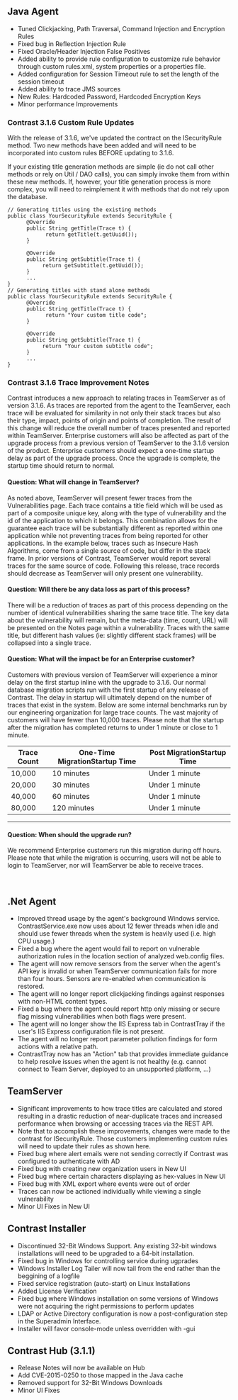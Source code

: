<!--
title: "Contrast 3.1.6 Release Notes - May 7, 2015"
description: "Contrast 3.1.6 Release Notes - May 7, 2015"
tags: "3.1.6 May Release Notes"
-->

## Java Agent
* Tuned Clickjacking, Path Traversal, Command Injection and Encryption Rules
* Fixed bug in Reflection Injection Rule
* Fixed Oracle/Header Injection False Positives
* Added ability to provide rule configuration to customize rule behavior through custom rules.xml, system properties or a properties file.
* Added configuration for Session Timeout rule to set the length of the session timeout
* Added ability to trace JMS sources
* New Rules: Hardcoded Password, Hardcoded Encryption Keys
* Minor performance Improvements

### Contrast 3.1.6 Custom Rule Updates
With the release of 3.1.6, we've updated the contract on the ISecurityRule method.
Two new methods have been added and will need to be incorporated into custom rules BEFORE updating to 3.1.6.
 
If your existing title generation methods are simple (ie do not call other methods or rely on Util / DAO calls), you can simply invoke them from within these new methods. If, however, your title generation process is more complex, you will need to reimplement it with methods that do not rely upon the database. 
 
```` 
// Generating titles using the existing methods
public class YourSecurityRule extends SecurityRule {
      @Override
      public String getTitle(Trace t) {
            return getTitle(t.getUuid());
      }
 
      @Override
      public String getSubtitle(Trace t) {
           return getSubtitle(t.getUuid());
      }
      ...
}
// Generating titles with stand alone methods
public class YourSecurityRule extends SecurityRule {
      @Override
      public String getTitle(Trace t) {
            return "Your custom title code";
      }
 
      @Override
      public String getSubtitle(Trace t) {
           return "Your custom subtitle code";
      }
      ...
}
````

### Contrast 3.1.6 Trace Improvement Notes
Contrast introduces a new approach to relating traces in TeamServer as of version 3.1.6. As traces are reported from the agent to the TeamServer, each trace will be evaluated for similarity in not only their stack traces but also their type, impact, points of origin and points of completion. The result of this change will reduce the overall number of traces presented and reported within TeamServer. Enterprise customers will also be affected as part of the upgrade process from a previous version of TeamServer to the 3.1.6 version of the product. Enterprise customers should expect a one-time startup delay as part of the upgrade process. Once the upgrade is complete, the startup time should return to normal.
 
#### Question: What will change in TeamServer?
As noted above, TeamServer will present fewer traces from the Vulnerabilities page. Each trace contains a title field which will be used as part of a composite unique key, along with the type of vulnerability and the id of the application to which it belongs. This combination allows for the guarantee each trace will be substantially different as reported within one application while not preventing traces from being reported for other applications. In the example below, traces such as Insecure Hash Algorithms, come from a single source of code, but differ in the stack frame. In prior versions of Contrast, TeamServer would report several traces for the same source of code. Following this release, trace records should decrease as TeamServer will only present one vulnerability. 


#### Question: Will there be any data loss as part of this process?
There will be a reduction of traces as part of this process depending on the number of identical vulnerabilities sharing the same trace title. The key data about the vulnerability will remain, but the meta-data (time, count, URL) will be presented on the Notes page within a vulnerability. Traces with the same title, but different hash values (ie: slightly different stack frames) will be collapsed into a single trace. 


#### Question: What will the impact be for an Enterprise customer?
Customers with previous version of TeamServer will experience a minor delay on the first startup inline with the upgrade to 3.1.6. Our normal database migration scripts run with the first startup of any release of Contrast. The delay in startup will ultimately depend on the number of traces that exist in the system. Below are some internal benchmarks run by our engineering organization for large trace counts. The vast majority of customers will have fewer than 10,000 traces. Please note that the startup after the migration has completed returns to under 1 minute or close to 1 minute. 

| Trace Count | One-Time MigrationStartup Time | Post MigrationStartup Time |
|-------------|--------------------------------|----------------------------|
| 10,000      | 10 minutes                     | Under 1 minute             |
| 20,000      | 30 minutes                     | Under 1 minute             |
| 40,000      | 60 minutes                     | Under 1 minute             |
| 80,000      | 120 minutes                    | Under 1 minute             |

---

#### Question: When should the upgrade run?
We recommend Enterprise customers run this migration during off hours. Please note that while the migration is occurring, users will not be able to login to TeamServer, nor will TeamServer be able to receive traces.

<BR>

## .Net Agent
* Improved thread usage by the agent's background Windows service. ContrastService.exe now uses about 12 fewer threads when idle and should use fewer threads when the system is heavily used (i.e. high CPU usage.)
* Fixed a bug where the agent would fail to report on vulnerable authorization rules in the location section of analyzed web.config files.
* The agent will now remove sensors from the server when the agent's API key is invalid or when TeamServer communication fails for more than four hours. Sensors are re-enabled when communication is restored.
* The agent will no longer report clickjacking findings against responses with non-HTML content types.
* Fixed a bug where the agent could report http only missing or secure flag missing vulnerabilities when both flags were present.
* The agent will no longer show the IIS Express tab in ContrastTray if the user's IIS Express configuration file is not present.
* The agent will no longer report parameter pollution findings for form actions with a relative path.
* ContrastTray now has an "Action" tab that provides immediate guidance to help resolve issues when the agent is not healthy (e.g. cannot connect to Team Server, deployed to an unsupported platform, ...)


## TeamServer
* Significant improvements to how trace titles are calculated and stored resulting in a drastic reduction of near-duplicate traces and increased performance when browsing or accessing traces via the REST API.
* Note that to accomplish these improvements, changes were made to the contrast for ISecurityRule. Those customers implementing custom rules will need to update their rules as shown here.
* Fixed bug where alert emails were not sending correctly if Contrast was configured to authenticate with AD
* Fixed bug with creating new organization users in New UI
* Fixed bug where certain characters displaying as hex-values in New UI
* Fixed bug with XML export where events were out of order
* Traces can now be actioned individually while viewing a single vulnerability
* Minor UI Fixes in New UI

## Contrast Installer
* Discontinued 32-Bit Windows Support. Any existing 32-bit windows installations will need to be upgraded to a 64-bit installation.
* Fixed bug in Windows for controlling service during ugprades
* Windows Installer Log Tailer will now tail from the end rather than the beggining of a logfile
* Fixed service registration (auto-start) on Linux Installations
* Added License Verification
* Fixed bug where Windows installation on some versions of Windows were not acquiring the right permissions to perform updates
* LDAP or Active Directory configuration is now a post-configuration step in the Superadmin Interface.
* Installer will favor console-mode unless overridden with -gui

## Contrast Hub (3.1.1)
* Release Notes will now be available on Hub
* Add CVE-2015-0250 to those mapped in the Java cache
* Removed support for 32-Bit Windows Downloads
* Minor UI Fixes 
